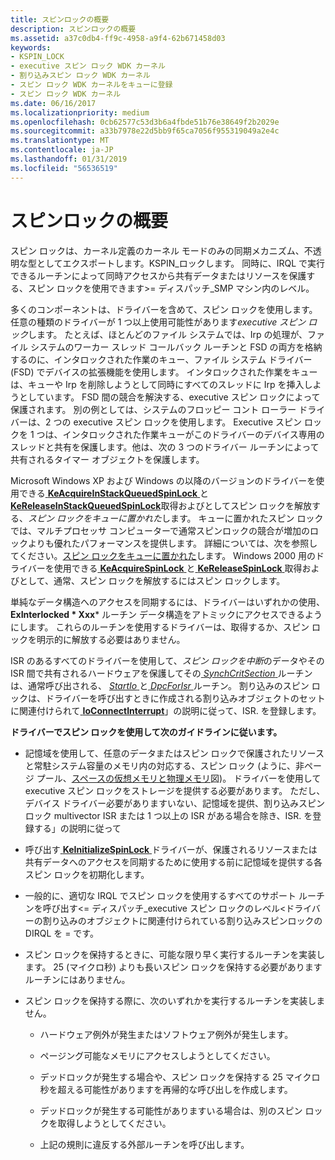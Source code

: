 ```yaml
---
title: スピンロックの概要
description: スピンロックの概要
ms.assetid: a37c0db4-ff9c-4958-a9f4-62b671458d03
keywords:
- KSPIN_LOCK
- executive スピン ロック WDK カーネル
- 割り込みスピン ロック WDK カーネル
- スピン ロック WDK カーネルをキューに登録
- スピン ロック WDK カーネル
ms.date: 06/16/2017
ms.localizationpriority: medium
ms.openlocfilehash: 0cb62577c53d3b6a4fbde51b76e38649f2b2029e
ms.sourcegitcommit: a33b7978e22d5bb9f65ca7056f955319049a2e4c
ms.translationtype: MT
ms.contentlocale: ja-JP
ms.lasthandoff: 01/31/2019
ms.locfileid: "56536519"
---
```

# <a name="introduction-to-spin-locks"></a>スピンロックの概要





スピン ロックは、カーネル定義のカーネル モードのみの同期メカニズム、不透明な型としてエクスポートします。KSPIN\_ロックします。 同時に、IRQL で実行できるルーチンによって同時アクセスから共有データまたはリソースを保護する、スピン ロックを使用できます&gt;= ディスパッチ\_SMP マシン内のレベル。

多くのコンポーネントは、ドライバーを含めて、スピン ロックを使用します。 任意の種類のドライバーが 1 つ以上使用可能性があります*executive スピン ロック*します。 たとえば、ほとんどのファイル システムでは、Irp の処理が、ファイル システムのワーカー スレッド コールバック ルーチンと FSD の両方を格納するのに、インタロックされた作業のキュー、ファイル システム ドライバー (FSD) でデバイスの拡張機能を使用します。 インタロックされた作業をキューは、キューや Irp を削除しようとして同時にすべてのスレッドに Irp を挿入しようとしています。 FSD 間の競合を解決する、executive スピン ロックによって保護されます。 別の例としては、システムのフロッピー コント ローラー ドライバーは、2 つの executive スピン ロックを使用します。 Executive スピン ロックを 1 つは、インタロックされた作業キューがこのドライバーのデバイス専用のスレッドと共有を保護します。他は、次の 3 つのドライバー ルーチンによって共有されるタイマー オブジェクトを保護します。

Microsoft Windows XP および Windows の以降のバージョンのドライバーを使用できる[ **KeAcquireInStackQueuedSpinLock** ](https://msdn.microsoft.com/library/windows/hardware/ff551899)と[ **KeReleaseInStackQueuedSpinLock**](https://msdn.microsoft.com/library/windows/hardware/ff553130)取得およびとしてスピン ロックを解放する、*スピン ロックをキューに置かれた*します。 キューに置かれたスピン ロックでは、マルチプロセッサ コンピューターで通常スピンロックの競合が増加のロックよりも優れたパフォーマンスを提供します。 詳細については、次を参照してください。[スピン ロックをキューに置かれた](queued-spin-locks.md)します。 Windows 2000 用のドライバーを使用できる[ **KeAcquireSpinLock** ](https://msdn.microsoft.com/library/windows/hardware/ff551917)と[ **KeReleaseSpinLock** ](https://msdn.microsoft.com/library/windows/hardware/ff553145)取得およびとして、通常、スピン ロックを解放するにはスピン ロックします。

単純なデータ構造へのアクセスを同期するには、ドライバーはいずれかの使用、 **ExInterlocked * Xxx*** ルーチン データ構造をアトミックにアクセスできるようにします。 これらのルーチンを使用するドライバーは、取得するか、スピン ロックを明示的に解放する必要はありません。

ISR のあるすべてのドライバーを使用して、*スピン ロックを中断*のデータやその ISR 間で共有されるハードウェアを保護してその[ *SynchCritSection* ](https://msdn.microsoft.com/library/windows/hardware/ff563928)ルーチンは、通常呼び出される、 [ *StartIo* ](https://msdn.microsoft.com/library/windows/hardware/ff563858)と[ *DpcForIsr* ](https://msdn.microsoft.com/library/windows/hardware/ff544079)ルーチン。 割り込みのスピン ロックは、ドライバーを呼び出すときに作成される割り込みオブジェクトのセットに関連付けられて[ **IoConnectInterrupt**](https://msdn.microsoft.com/library/windows/hardware/ff548371)」の説明に従って、ISR. を登録します。

**ドライバーでスピン ロックを使用して次のガイドラインに従います。**

-   記憶域を使用して、任意のデータまたはスピン ロックで保護されたリソースと常駐システム容量のメモリ内の対応する、スピン ロック (ように、非ページ プール、[スペースの仮想メモリと物理メモリ](overview-of-windows-memory-space.md)図)。 ドライバーを使用して executive スピン ロックをストレージを提供する必要があります。 ただし、デバイス ドライバー必要がありますいない、記憶域を提供、割り込みスピン ロック multivector ISR または 1 つ以上の ISR がある場合を除き、ISR. を登録する」の説明に従って

-   呼び出す[ **KeInitializeSpinLock** ](https://msdn.microsoft.com/library/windows/hardware/ff552160)ドライバーが、保護されるリソースまたは共有データへのアクセスを同期するために使用する前に記憶域を提供する各スピン ロックを初期化します。

-   一般的に、適切な IRQL でスピン ロックを使用するすべてのサポート ルーチンを呼び出す&lt;= ディスパッチ\_executive スピン ロックのレベル&lt;ドライバーの割り込みのオブジェクトに関連付けられている割り込みスピンロックの DIRQL を = です。

-   スピン ロックを保持するときに、可能な限り早く実行するルーチンを実装します。 25 (マイクロ秒) よりも長いスピン ロックを保持する必要がありますルーチンにはありません。

-   スピン ロックを保持する際に、次のいずれかを実行するルーチンを実装しません。

    -   ハードウェア例外が発生またはソフトウェア例外が発生します。

    -   ページング可能なメモリにアクセスしようとしてください。

    -   デッドロックが発生する場合や、スピン ロックを保持する 25 マイクロ秒を超える可能性がありますを再帰的な呼び出しを作成します。

    -   デッドロックが発生する可能性がありますいる場合は、別のスピン ロックを取得しようとしてください。

    -   上記の規則に違反する外部ルーチンを呼び出します。

 

 




